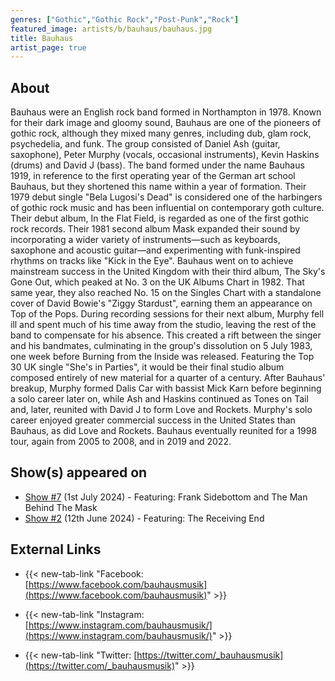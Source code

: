 ```yaml
---
genres: ["Gothic","Gothic Rock","Post-Punk","Rock"]
featured_image: artists/b/bauhaus/bauhaus.jpg
title: Bauhaus
artist_page: true
---
```

## About

Bauhaus were an English rock band formed in Northampton in 1978. Known for their dark image and gloomy sound, Bauhaus are one of the pioneers of gothic rock, although they mixed many genres, including dub, glam rock, psychedelia, and funk. The group consisted of Daniel Ash (guitar, saxophone), Peter Murphy (vocals, occasional instruments), Kevin Haskins (drums) and David J (bass).
The band formed under the name Bauhaus 1919, in reference to the first operating year of the German art school Bauhaus, but they shortened this name within a year of formation. Their 1979 debut single "Bela Lugosi's Dead" is considered one of the harbingers of gothic rock music and has been influential on contemporary goth culture. Their debut album, In the Flat Field, is regarded as one of the first gothic rock records. Their 1981 second album Mask expanded their sound by incorporating a wider variety of instruments—such as keyboards, saxophone and acoustic guitar—and experimenting with funk-inspired rhythms on tracks like "Kick in the Eye". Bauhaus went on to achieve mainstream success in the United Kingdom with their third album, The Sky's Gone Out, which peaked at No. 3 on the UK Albums Chart in 1982. That same year, they also reached No. 15 on the Singles Chart with a standalone cover of David Bowie's "Ziggy Stardust", earning them an appearance on Top of the Pops. During recording sessions for their next album, Murphy fell ill and spent much of his time away from the studio, leaving the rest of the band to compensate for his absence. This created a rift between the singer and his bandmates, culminating in the group's dissolution on 5 July 1983, one week before Burning from the Inside was released. Featuring the Top 30 UK single "She's in Parties", it would be their final studio album composed entirely of new material for a quarter of a century.
After Bauhaus' breakup, Murphy formed Dalis Car with bassist Mick Karn before beginning a solo career later on, while Ash and Haskins continued as Tones on Tail and, later, reunited with David J to form Love and Rockets. Murphy's solo career enjoyed greater commercial success in the United States than Bauhaus, as did Love and Rockets. Bauhaus eventually reunited for a 1998 tour, again from 2005 to 2008, and in 2019 and 2022.



## Show(s) appeared on

- [Show #7](/shows/featuring-frank-sidebottom-and-the-man-behind-the-mask/) (1st July 2024) - Featuring: Frank Sidebottom and The Man Behind The Mask
- [Show #2](/shows/featuring-the-receiving-end/) (12th June 2024) - Featuring: The Receiving End

## External Links

- {{< new-tab-link "Facebook: [https://www.facebook.com/bauhausmusik](https://www.facebook.com/bauhausmusik)" >}}

- {{< new-tab-link "Instagram: [https://www.instagram.com/bauhausmusik/](https://www.instagram.com/bauhausmusik/)" >}}

- {{< new-tab-link "Twitter: [https://twitter.com/_bauhausmusik](https://twitter.com/_bauhausmusik)" >}}


